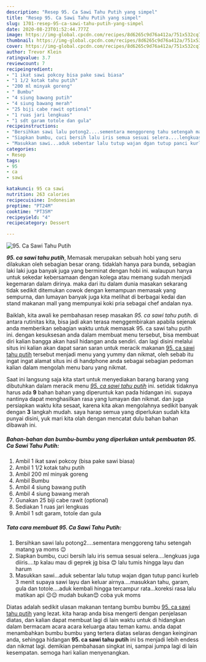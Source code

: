 ```yaml
---
description: "Resep 95. Ca Sawi Tahu Putih yang simpel"
title: "Resep 95. Ca Sawi Tahu Putih yang simpel"
slug: 1701-resep-95-ca-sawi-tahu-putih-yang-simpel
date: 2020-08-23T01:52:44.777Z
image: https://img-global.cpcdn.com/recipes/8d6265c9d76a412a/751x532cq70/95-ca-sawi-tahu-putih-foto-resep-utama.jpg
thumbnail: https://img-global.cpcdn.com/recipes/8d6265c9d76a412a/751x532cq70/95-ca-sawi-tahu-putih-foto-resep-utama.jpg
cover: https://img-global.cpcdn.com/recipes/8d6265c9d76a412a/751x532cq70/95-ca-sawi-tahu-putih-foto-resep-utama.jpg
author: Trevor Klein
ratingvalue: 3.7
reviewcount: 7
recipeingredient:
- "1 ikat sawi pokcoy bisa pake sawi biasa"
- "1 1/2 kotak tahu putih"
- "200 ml minyak goreng"
- " Bumbu"
- "4 siung bawang putih"
- "4 siung bawang merah"
- "25 biji cabe rawit optional"
- "1 ruas jari lengkuas"
- "1 sdt garam totole dan gula"
recipeinstructions:
- "Bersihkan sawi lalu potong2....sementara menggoreng tahu setengah matang ya moms 😉"
- "Siapkan bumbu, cuci bersih lalu iris semua sesuai selera....lengkuas juga diiris....tp kalau mau di geprek jg bisa 😊 lalu tumis hingga layu dan harum"
- "Masukkan sawi...aduk sebentar lalu tutup wajan dgan tutup panci kurleb 3 menit supaya sawi layu dan keluar airnya....masukkan tahu, garam, gula dan totole....aduk kembali hingga tercampur rata...koreksi rasa lalu matikan api 😉😉 mudah bukan😊 coba yuk moms"
categories:
- Resep
tags:
- 95
- ca
- sawi

katakunci: 95 ca sawi 
nutrition: 263 calories
recipecuisine: Indonesian
preptime: "PT24M"
cooktime: "PT35M"
recipeyield: "4"
recipecategory: Dessert

---
```



![95. Ca Sawi Tahu Putih](https://img-global.cpcdn.com/recipes/8d6265c9d76a412a/751x532cq70/95-ca-sawi-tahu-putih-foto-resep-utama.jpg)

<b><i>95. ca sawi tahu putih</i></b>, Memasak merupakan sebuah hobi yang seru dilakukan oleh sebagian besar orang. tidaklah hanya para bunda, sebagian laki laki juga banyak juga yang berminat dengan hobi ini. walaupun hanya untuk sekedar kebersamaan dengan kolega atau memang sudah menjadi kegemaran dalam dirinya. maka dari itu dalam dunia masakan sekarang tidak sedikit ditemukan cowok dengan kemampuan memasak yang sempurna, dan lumayan banyak juga kita melihat di berbagai kedai dan stand makanan mall yang mempunyai koki pria sebagai chef andalan nya.

Baiklah, kita awali ke pembahasan resep masakan <i>95. ca sawi tahu putih</i>. di antara rutinitas kita, bisa jadi akan terasa menggembirakan apabila sejenak anda memberikan sebagian waktu untuk memasak 95. ca sawi tahu putih ini. dengan kesuksesan anda dalam membuat menu tersebut, bisa membuat diri kalian bangga akan hasil hidangan anda sendiri. dan lagi disini melalui situs ini kalian akan dapat saran saran untuk meracik makanan <u>95. ca sawi tahu putih</u> tersebut menjadi menu yang yummy dan nikmat, oleh sebab itu ingat ingat alamat situs ini di handphone anda sebagai sebagian pedoman kalian dalam mengolah menu baru yang nikmat.




Saat ini langsung saja kita start untuk menyediakan barang barang yang dibutuhkan dalam meracik menu <u><i>95. ca sawi tahu putih</i></u> ini. setidak tidaknya harus ada <b>9</b> bahan bahan yang diperuntuk kan pada hidangan ini. supaya nantinya dapat menghasilkan rasa yang lumayan dan nikmat. dan juga persiapkan waktu kita sesaat, karena kita akan mengolahnya sedikit banyak dengan <b>3</b> langkah mudah. saya harap semua yang diperlukan sudah kita punyai disini, yuk mari kita olah dengan mencatat dulu bahan bahan dibawah ini.

<!--inarticleads1-->

##### Bahan-bahan dan bumbu-bumbu yang diperlukan untuk pembuatan 95. Ca Sawi Tahu Putih:

1. Ambil 1 ikat sawi pokcoy (bisa pake sawi biasa)
1. Ambil 1 1/2 kotak tahu putih
1. Ambil 200 ml minyak goreng
1. Ambil  Bumbu
1. Ambil 4 siung bawang putih
1. Ambil 4 siung bawang merah
1. Gunakan 25 biji cabe rawit (optional)
1. Sediakan 1 ruas jari lengkuas
1. Ambil 1 sdt garam, totole dan gula




<!--inarticleads2-->

##### Tata cara membuat 95. Ca Sawi Tahu Putih:

1. Bersihkan sawi lalu potong2....sementara menggoreng tahu setengah matang ya moms 😉
1. Siapkan bumbu, cuci bersih lalu iris semua sesuai selera....lengkuas juga diiris....tp kalau mau di geprek jg bisa 😊 lalu tumis hingga layu dan harum
1. Masukkan sawi...aduk sebentar lalu tutup wajan dgan tutup panci kurleb 3 menit supaya sawi layu dan keluar airnya....masukkan tahu, garam, gula dan totole....aduk kembali hingga tercampur rata...koreksi rasa lalu matikan api 😉😉 mudah bukan😊 coba yuk moms




Diatas adalah sedikit ulasan makanan tentang bumbu bumbu <u>95. ca sawi tahu putih</u> yang lezat. kita harap anda bisa mengerti dengan penjelasan diatas, dan kalian dapat membuat lagi di lain waktu untuk di hidangkan dalam bermacam acara acara keluarga atau teman kamu. anda dapat menambahkan bumbu bumbu yang tertera diatas selaras dengan keinginan anda, sehingga hidangan <b>95. ca sawi tahu putih</b> ini bs menjadi lebih endess dan nikmat lagi. demikian pembahasan singkat ini, sampai jumpa lagi di lain kesempatan. semoga hari kalian menyenangkan.
